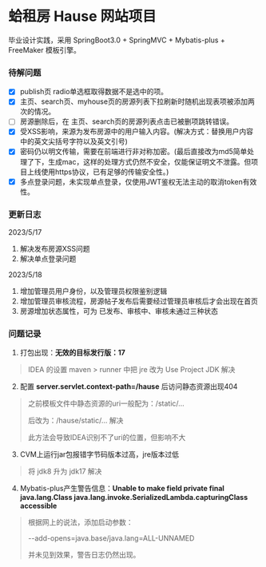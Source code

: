 # 蛤租房 Hause 网站项目
毕业设计实践，采用 SpringBoot3.0 + SpringMVC + Mybatis-plus + FreeMaker 模板引擎。

### 待解问题
- [X] publish页 radio单选框取得数据不是选中的项。
- [X] 主页、search页、myhouse页的房源列表下拉刷新时随机出现表项被添加两次的情况。
- [ ] 房源删除后，在 主页、search页的房源列表点击已被删项跳转错误。
- [X] 受XSS影响，来源为发布房源中的用户输入内容。(解决方式：替换用户内容中的英文尖括号字符以及英文引号)
- [X] 密码仍以明文传输，需要在前端进行非对称加密。(最后直接改为md5简单处理了下，生成mac，这样的处理方式仍然不安全，仅能保证明文不泄露。但项目上线使用https协议，已有足够的传输安全性。)
- [X] 多点登录问题，未实现单点登录，仅使用JWT鉴权无法主动的取消token有效性。

### 更新日志
2023/5/17
1. 解决发布房源XSS问题
2. 解决单点登录问题

2023/5/18
1. 增加管理员用户身份，以及管理员权限鉴别逻辑
2. 增加管理员审核流程，房源帖子发布后需要经过管理员审核后才会出现在首页
3. 房源增加状态属性，可为 已发布、审核中、审核未通过三种状态

### 问题记录
1. 打包出现：**无效的目标发行版：17**
> IDEA 的设置 maven > runner 中把 jre 改为 Use Project JDK 解决
2. 配置 **server.servlet.context-path=/hause** 后访问静态资源出现404
> 之前模板文件中静态资源的uri一般配为：/static/...
> 
> 后改为：/hause/static/...  解决
> 
> 此方法会导致IDEA识别不了uri的位置，但影响不大
3. CVM上运行jar包报错字节码版本过高，jre版本过低
> 将 jdk8 升为 jdk17 解决
4. Mybatis-plus产生警告信息：**Unable to make field private final java.lang.Class java.lang.invoke.SerializedLambda.capturingClass accessible**
> 根据网上的说法，添加启动参数：
> 
> --add-opens=java.base/java.lang=ALL-UNNAMED
> 
> 并未见到效果，警告日志仍然出现。
